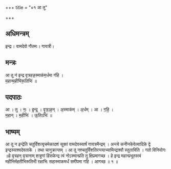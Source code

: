 +++
title = "०१ आ तू"

+++
## अधिमन्त्रम्
इन्द्रः। वामदेवो गौतमः। गायत्री।

## मन्त्रः
आ तू न॑ इन्द्र वृत्रहन्न॒स्माक॑म॒र्धमा ग॑हि ।  
म॒हान्म॒हीभि॑रू॒तिभिः॑ ॥

## पदपाठः
आ । तु । नः॒ । इ॒न्द्र॒ । वृ॒त्र॒ऽह॒न् । अ॒स्माक॑म् । अ॒र्धम् । आ । ग॒हि॒ ।  
म॒हान् । म॒हीभिः॑ । ऊ॒तिऽभिः॑ ॥

## भाष्यम्
आ तू न इन्द्रेति चतुर्विंशत्यृचमेकादशं सूक्तं वामदेवस्यार्षं गायत्रमैन्द्रम् । अन्त्ये कनीनकेवेत्यादिके द्वे इन्द्रस्याश्वदेवताके । तथा चानुक्रान्तम् । आ तू नश्चतुर्विंशतिरन्त्याभ्यामिन्द्राश्वौ स्तुताविति । गतो विनियोगः ॥हे वृत्रहन् वृत्रानाम् शत्रूणां हिंसकेन्द्र त्वं नोऽस्मान्प्रति तु क्षिप्रमागच्छ । हे इन्द्र महान्प्रभूतस्त्वं महीभिर्महतीभिरूतिभी रक्षाभिः सहास्माकमर्धं समीपमा गहि । आगच्छ ॥ १ ॥
